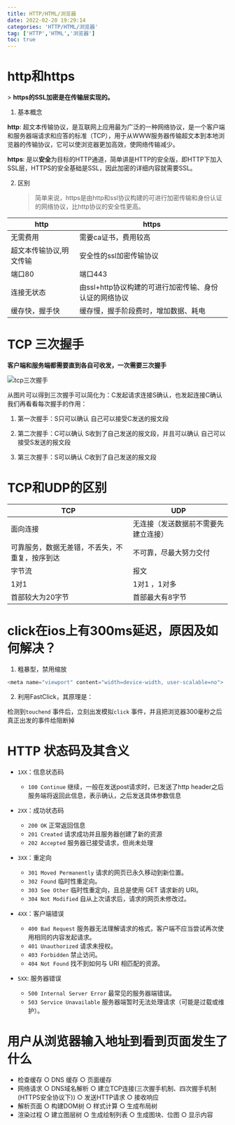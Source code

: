 ```yaml
---
title: HTTP/HTML/浏览器
date: 2022-02-20 19:29:14
categories: 'HTTP/HTML/浏览器'
tag: ['HTTP','HTML','浏览器']
toc: true
---
```

# http和https

\> **https的SSL加密是在传输层实现的。**

1.  基本概念


**http**: 超文本传输协议，是互联网上应用最为广泛的一种网络协议，是一个客户端和服务器端请求和应答的标准（TCP），用于从WWW服务器传输超文本到本地浏览器的传输协议，它可以使浏览器更加高效，使网络传输减少。


**https**: 是以**安全**为目标的HTTP通道，简单讲是HTTP的安全版，即HTTP下加入SSL层，HTTPS的安全基础是SSL，因此加密的详细内容就需要SSL。

2. 区别

   > 简单来说，https是由http和ssl协议构建的可进行加密传输和身份认证的网络协议，比http协议的安全性更高。


|http| https|
|------------ | -------------|
|无需费用 | 需要ca证书，费用较高|
|超文本传输协议,明文传输 | 安全性的ssl加密传输协议|
|端口80 | 端口443|
|连接无状态 | 由ssl+http协议构建的可进行加密传输、身份认证的网络协议|
|缓存快，握手快 | 缓存慢，握手阶段费时，增加数据、耗电|

# TCP 三次握手

**客户端和服务端都需要直到各自可收发，一次需要三次握手**

![tcp三次握手](https://user-images.githubusercontent.com/17233651/42496289-1c6d668a-8458-11e8-98b3-65db50f64d48.png)

从图片可以得到三次握手可以简化为：C发起请求连接S确认，也发起连接C确认我们再看看每次握手的作用：

1. 第一次握手：S只可以确认 自己可以接受C发送的报文段

2. 第二次握手：C可以确认 S收到了自己发送的报文段，并且可以确认 自己可以接受S发送的报文段

3. 第三次握手：S可以确认 C收到了自己发送的报文段

# TCP和UDP的区别

|TCP| UDP|
|------------ | -------------|
|面向连接 | 无连接（发送数据前不需要先建立连接）|
|可靠服务，数据无差错，不丢失，不重复，按序到达 | 不可靠，尽最大努力交付|
|字节流 | 报文|
|1对1  | 1对1 ，1对多|
|首部较大为20字节 | 首部最大有8字节|


# click在ios上有300ms延迟，原因及如何解决？

1. 粗暴型，禁用缩放

```js
<meta name="viewport" content="width=device-width, user-scalable=no">
```

2. 利用FastClick，其原理是：

检测到`touchend` 事件后，立刻出发模拟`click` 事件，并且把浏览器300毫秒之后真正出发的事件给阻断掉

# HTTP 状态码及其含义
* `1XX`：信息状态码
   * `100 Continue` 继续，一般在发送post请求时，已发送了http header之后服务端将返回此信息，表示确认，之后发送具体参数信息

* `2XX`：成功状态码
   * `200 OK` 正常返回信息
   * `201 Created` 请求成功并且服务器创建了新的资源
   * `202 Accepted` 服务器已接受请求，但尚未处理
* `3XX`：重定向
   * `301 Moved Permanently` 请求的网页已永久移动到新位置。
   * `302 Found` 临时性重定向。
   * `303 See Other` 临时性重定向，且总是使用 GET 请求新的 URI。
   * `304 Not Modified` 自从上次请求后，请求的网页未修改过。

* `4XX`：客户端错误
   * `400 Bad Request` 服务器无法理解请求的格式，客户端不应当尝试再次使用相同的内容发起请求。
   * `401 Unauthorized` 请求未授权。
   * `403 Forbidden` 禁止访问。
   * `404 Not Found` 找不到如何与 URI 相匹配的资源。

* `5XX`: 服务器错误
   * `500 Internal Server Error` 最常见的服务器端错误。
   * `503 Service Unavailable` 服务器端暂时无法处理请求（可能是过载或维护）。


# 用户从浏览器输入地址到看到页面发生了什么

* 检查缓存
  ○ DNS 缓存
  ○ 页面缓存
* 网络请求
  ○ DNS域名解析
  ○ 建立TCP连接(三次握手机制、四次握手机制(HTTPS安全协议下))
  ○ 发送HTTP请求
  ○ 接收响应
* 解析页面
  ○ 构建DOM树
  ○ 样式计算
  ○ 生成布局树
* 渲染过程
  ○ 建立图层树
  ○ 生成绘制列表
  ○ 生成图块、位图
  ○ 显示内容
